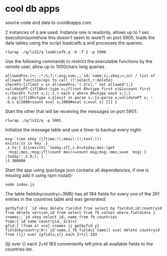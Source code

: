 # cool db apps
source  code and data to cooldbapps.com

2 instances of q are used. Instance one is readonly, allows up to 1 sec execution(somehow this doesn't seem to work?) on port 5900, loads the data tables using the script loadciafb.q and processes the queries:
 
    rlwrap ./q/ls32/q loadciafb.q -b -T 1 -p 5900

Use the following commands to restrict the executable functions by the remote user, allow up to 1000chars long queries

    allowedFns:(+;-;*;%;?;!;avg;sum;,;`id;`name;ij;xkey;=;in) / list of allowed function/ops to call (?:select,!:delete)
	checkFn:{if[not x in allowedFns;'(-3!x)," not allowed"];}
	validatePT:{if[0h=t:type x;if[(not 0h=type first x)&1=count first x;checkFn first x;];.z.s each x where 0h=type each x;];}
	.z.pg:{if[10h=type x;$[exit in parse x;;[x:parse x;validatePT x; : .Q.s $[1000<count eval x;1000#eval x;eval x] ]]] }

Start the other that will be receiving the messages on port 5901:

    rlwrap ./q/ls32/q -p 5901
    
Initialize the message table and use a timer to backup every night:
    
    msg:`time xkey ([]time:();email:();text:())
    exists:{x in key`.}
    .z.ts:{ $[1=exists `today;if[.z.D<=today;mes:(get `:msg);mes,:msg;if[(count mes)<=count msg;msg::mes;save `msg] ] ;today::.z.D;]; }
    \t 300000
    
Start the app using (package.json contains all dependencies, if one is missing add it using npm install):
    
    node index.js

The table fieldsbycountry(~3MB) has all 184 fields for every one of the 261 entries in the countries table and was generated: 

    getbyfid:{ `id xkey delete fieldid from select by fieldid,id:countryid from delete version,id from select from fb_values where fieldid=x }
    cnames::`id xkey select id, name from fb_countries
    fnam:{`id`name`countryid,`$($)x}
    gfid:{ (fnam x) xcol cnames ij getbyfid y}
    fieldsbycountry:0!(`id`name,1_fb_fields[`name]) xcol delete countryid from (lj) over {gfid[x;x]} each 2+til 183
    
(lj) over {} each 2+til 183 conveniently left joins all available fields to the countries list.

